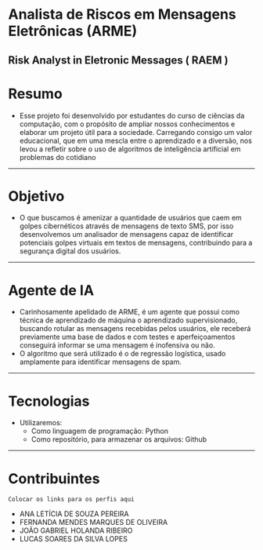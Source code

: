# Analista de Riscos em Mensagens Eletrônicas (ARME)
## Risk Analyst in Eletronic Messages ( RAEM )
# Resumo
  - Esse projeto foi desenvolvido por estudantes do curso de ciências da computação, com o propósito de ampliar nossos conhecimentos e elaborar um projeto útil para a sociedade. Carregando consigo um valor educacional, que em uma mescla entre o aprendizado e a diversão,
    nos levou a refletir sobre o uso de algoritmos de inteligência artificial em problemas do cotidiano
---
# Objetivo
  -  O que buscamos é amenizar a quantidade de usuários que caem em golpes cibernéticos através de mensagens de texto SMS, por isso desenvolvemos um analisador de mensagens capaz de identificar potenciais golpes virtuais em textos de mensagens, contribuindo para a segurança digital dos usuários.
---
# Agente de IA
  - Carinhosamente apelidado de ARME, é um agente que possui como técnica de aprendizado de máquina o aprendizado supervisionado, buscando rotular as mensagens recebidas pelos usuários, ele receberá previamente uma base de dados e com testes e aperfeiçoamentos conseguirá informar se uma mensagem é inofensiva ou não.
  - O algoritmo que será utilizado é o de regressão logística, usado amplamente para identificar mensagens de spam.
---
# Tecnologias
  - Utilizaremos:
    - Como linguagem de programação: Python
    - Como repositório, para armazenar os arquivos: Github
---
# Contribuintes
    Colocar os links para os perfis aqui
  - ANA LETÍCIA DE SOUZA PEREIRA  
  - FERNANDA MENDES MARQUES DE OLIVEIRA   
  - JOÃO GABRIEL HOLANDA RIBEIRO   
  - LUCAS SOARES DA SILVA LOPES 
